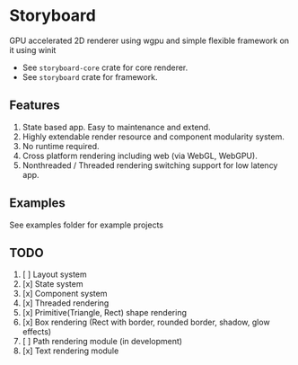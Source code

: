 # Storyboard
GPU accelerated 2D renderer using wgpu and simple flexible framework on it using winit

* See `storyboard-core` crate for core renderer.
* See `storyboard` crate for framework.

## Features
1. State based app. Easy to maintenance and extend.
2. Highly extendable render resource and component modularity system.
3. No runtime required.
4. Cross platform rendering including web (via WebGL, WebGPU).
5. Nonthreaded / Threaded rendering switching support for low latency app.

## Examples
See examples folder for example projects

## TODO
1. [ ] Layout system
2. [x] State system
3. [x] Component system
4. [x] Threaded rendering
5. [x] Primitive(Triangle, Rect) shape rendering
6. [x] Box rendering (Rect with border, rounded border, shadow, glow effects)
7. [ ] Path rendering module (in development)
8. [x] Text rendering module

